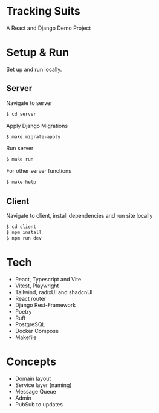 <h1>Tracking Suits</h1>

A React and Django Demo Project

# Setup & Run

Set up and run locally.

## Server

Navigate to server

```sh
$ cd server
```

Apply Django Migrations

```sh
$ make migrate-apply
```

Run server

```sh
$ make run
```

For other server functions

```sh
$ make help
```

## Client

Navigate to client, install dependencies and run site locally

```sh
$ cd client
$ npm install
$ npm run dev
```

# Tech

- React, Typescript and Vite
- Vitest, Playwright
- Tailwind, radixUI and shadcnUI
- React router
- Django Rest-Framework
- Poetry
- Ruff
- PostgreSQL
- Docker Compose
- Makefile

# Concepts

- Domain layout
- Service layer (naming)
- Message Queue
- Admin
- PubSub to updates
